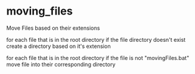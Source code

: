 # moving_files
Move Files based on their extensions

for each file that is in the root directory
     if the file directory doesn't exist
          create a directory based on it's extension 
          
for each file that is in the root directory
     if the file is not "movingFiles.bat"
          move file into their corresponding directory
